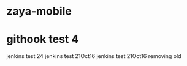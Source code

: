 # zaya-mobile
# githook test 4
jenkins test 24
jenkins test 21Oct16
jenkins test 21Oct16 removing old
